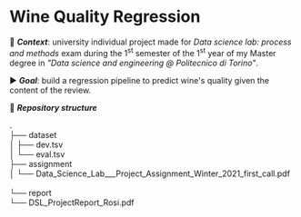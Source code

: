 # Wine Quality Regression
:date: ***Context***: university individual project made for *Data science lab: process and methods* exam during the 1<sup>st</sup> semester of the 1<sup>st</sup> year of my Master degree in *"Data science and engineering @ Politecnico di Torino"*.

:arrow_forward: ***Goal***: build a regression pipeline to predict wine's quality given the content of the review.


:file_folder: ***Repository structure***

.  
├── dataset<br>
│   ├── dev.tsv<br>
│   └── eval.tsv<br>
├── assignment<br>
│   └── Data_Science_Lab___Project_Assignment_Winter_2021_first_call.pdf<br>  
└── report<br>
    └── DSL_ProjectReport_Rosi.pdf<br>

